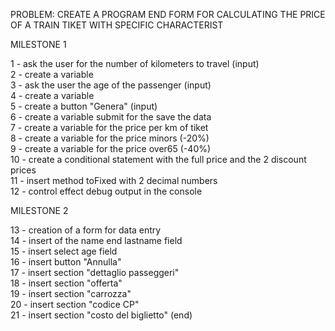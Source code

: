 PROBLEM: CREATE A PROGRAM END FORM FOR CALCULATING THE PRICE OF A TRAIN TIKET WITH SPECIFIC CHARACTERIST

MILESTONE 1

1 - ask the user for the number of kilometers to travel (input)<br>
2 - create a variable<br> 
3 - ask the user the age of the passenger (input)<br>
4 - create a variable<br>
5 - create a button "Genera" (input)<br> 
6 - create a variable submit for the save the data<br>
7 - create a variable for the price per km of tiket<br>
8 - create a variable for the price minors (-20%)<br>
9 - create a variable for the price over65 (-40%)<br>
10 - create a conditional statement with the full price and the 2 discount prices<br>
11 - insert method toFixed with 2 decimal numbers<br>
12 - control effect debug output in the console

MILESTONE 2

13 - creation of a form for data entry<br>
14 - insert of the name end lastname field<br> 
15 - insert select age field<br>
16 - insert button "Annulla"<br>
17 - insert section "dettaglio passeggeri"<br>
18 - insert section "offerta"<br>
19 - insert section "carrozza"<br>
20 - insert section "codice CP"<br>
21 - insert section "costo del biglietto" (end)
